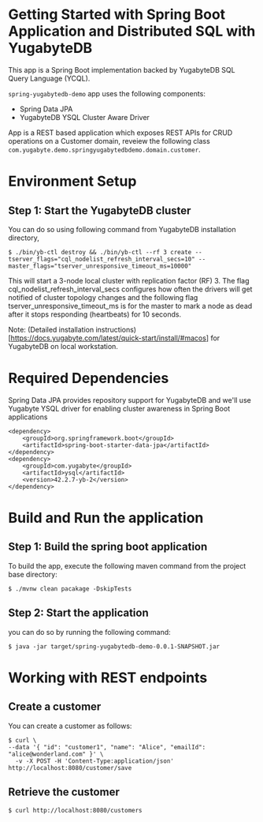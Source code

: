 
# Getting Started with Spring Boot Application  and Distributed SQL  with YugabyteDB

This app is a Spring Boot implementation backed by YugabyteDB SQL Query Language (YCQL). 

`spring-yugabytedb-demo` app uses the following components:

- Spring Data JPA
- YugabyteDB YSQL Cluster Aware Driver

App is a REST based application which exposes REST APIs for CRUD operations on a Customer domain, reveiew the following class `com.yugabyte.demo.springyugabytedbdemo.domain.customer`. 


# Environment Setup


## Step 1: Start the YugabyteDB cluster

You can do so using following command from YugabyteDB installation directory,


```
$ ./bin/yb-ctl destroy && ./bin/yb-ctl --rf 3 create --tserver_flags="cql_nodelist_refresh_interval_secs=10" --master_flags="tserver_unresponsive_timeout_ms=10000"
```

This will start a 3-node local cluster with replication factor (RF) 3. The flag cql_nodelist_refresh_interval_secs configures how often the drivers will get notified of cluster topology changes and the following flag tserver_unresponsive_timeout_ms is for the master to mark a node as dead after it stops responding (heartbeats) for 10 seconds.

Note: (Detailed installation instructions)[https://docs.yugabyte.com/latest/quick-start/install/#macos] for YugabyteDB on local workstation.

# Required Dependencies

Spring Data JPA provides repository support for YugabyteDB and we'll use Yugabyte YSQL driver for enabling cluster awareness in Spring Boot applications

```
<dependency>
    <groupId>org.springframework.boot</groupId>
    <artifactId>spring-boot-starter-data-jpa</artifactId>
</dependency>
<dependency>
    <groupId>com.yugabyte</groupId>
    <artifactId>ysql</artifactId>
    <version>42.2.7-yb-2</version>
</dependency>
```

# Build and Run the application

## Step 1: Build the spring boot application

To build the app, execute the following maven command from the project base directory:

```
$ ./mvnw clean pacakage -DskipTests
```

## Step 2: Start the application

you can do so by running the following command:

```
$ java -jar target/spring-yugabytedb-demo-0.0.1-SNAPSHOT.jar
```

# Working with REST endpoints

## Create a customer

You can create a customer as follows:
```
$ curl \
--data '{ "id": "customer1", "name": "Alice", "emailId": "alice@wonderland.com" }' \
  -v -X POST -H 'Content-Type:application/json' http://localhost:8080/customer/save
```

##  Retrieve the customer

```
$ curl http://localhost:8080/customers
```

